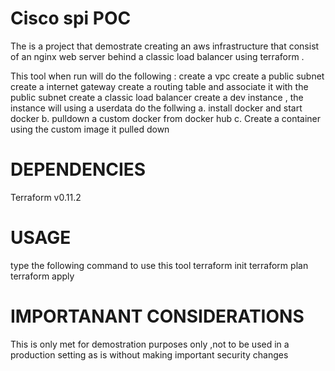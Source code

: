 # Cisco spi POC
The is a project that demostrate creating an aws infrastructure that consist of an nginx web server behind a classic load balancer using terraform .

This tool when run will do the following :
create a vpc
create a public subnet 
create a internet gateway 
create a routing table and associate it with the public subnet 
create a classic load balancer
create a dev instance , the instance will using a userdata do the follwing 
  a. install docker and start docker
  b. pulldown a custom docker from docker hub
  c. Create a container using the custom image it pulled down
  
# DEPENDENCIES
Terraform v0.11.2

# USAGE
type the following command to use this tool
terraform init
terraform plan 
terraform apply

# IMPORTANANT CONSIDERATIONS
This is only met for demostration purposes only ,not to be used in a production setting as is without making important security changes 


